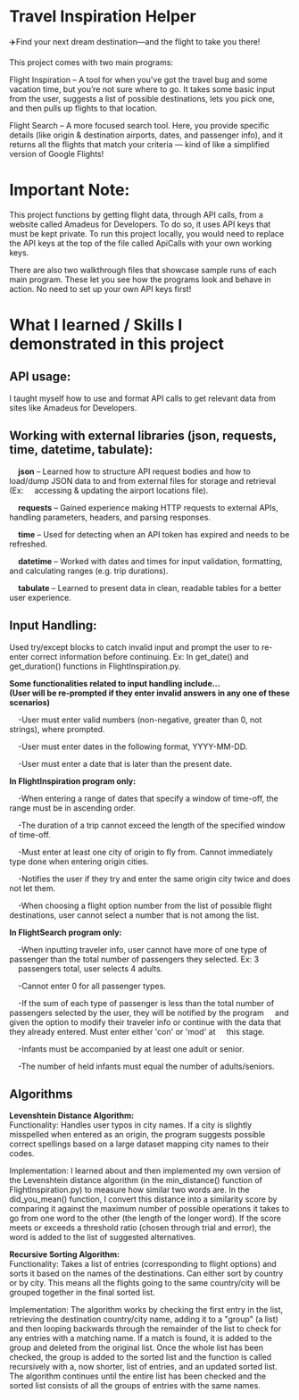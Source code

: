 # Travel Inspiration Helper
✈️Find your next dream destination—and the flight to take you there!

This project comes with two main programs:

Flight Inspiration – A tool for when you've got the travel bug and some vacation time, but you’re not sure where to go. It takes some basic input from the user, suggests a list of possible destinations, lets you pick one, and then pulls up flights to that location.

Flight Search – A more focused search tool. Here, you provide specific details (like origin & destination airports, dates, and passenger info), and it returns all the flights that match your criteria — kind of like a simplified version of Google Flights!

# Important Note:

This project functions by getting flight data, through API calls, from a website called Amadeus for Developers. To do so, it uses API keys that must be kept private. To run this project locally, you would need to replace the API keys at the top of the file called ApiCalls with your own working keys. 

There are also two walkthrough files that showcase sample runs of each main program. These let you see how the programs look and behave in action. No need to set up your own API keys first!

# What I learned / Skills I demonstrated in this project

## API usage: 
I taught myself how to use and format API calls to get relevant data from sites like Amadeus for Developers.

## Working with external libraries (json, requests, time, datetime, tabulate):
&nbsp;&nbsp;&nbsp;&nbsp;**json** – Learned how to structure API request bodies and how to load/dump JSON data to and from external files for storage and retrieval (Ex: &nbsp;&nbsp;&nbsp;&nbsp;accessing & updating the airport locations file).

&nbsp;&nbsp;&nbsp;&nbsp;**requests** – Gained experience making HTTP requests to external APIs, handling parameters, headers, and parsing responses.

&nbsp;&nbsp;&nbsp;&nbsp;**time** – Used for detecting when an API token has expired and needs to be refreshed.

&nbsp;&nbsp;&nbsp;&nbsp;**datetime** – Worked with dates and times for input validation, formatting, and calculating ranges (e.g. trip durations).

&nbsp;&nbsp;&nbsp;&nbsp;**tabulate** – Learned to present data in clean, readable tables for a better user experience.

## Input Handling:
Used try/except blocks to catch invalid input and prompt the user to re-enter correct information before continuing.
Ex: In get_date() and get_duration() functions in FlightInspiration.py.

**Some functionalities related to input handling include...**\
**(User will be re-prompted if they enter invalid answers in any one of these scenarios)**

&nbsp;&nbsp;&nbsp;&nbsp;-User must enter valid numbers (non-negative, greater than 0, not strings), where prompted.

&nbsp;&nbsp;&nbsp;&nbsp;-User must enter dates in the following format, YYYY-MM-DD.

&nbsp;&nbsp;&nbsp;&nbsp;-User must enter a date that is later than the present date.
  
**In FlightInspiration program only:**

&nbsp;&nbsp;&nbsp;&nbsp;-When entering a range of dates that specify a window of time-off, the range must be in ascending order.

&nbsp;&nbsp;&nbsp;&nbsp;-The duration of a trip cannot exceed the length of the specified window of time-off.

&nbsp;&nbsp;&nbsp;&nbsp;-Must enter at least one city of origin to fly from. Cannot immediately type done when entering   origin cities.

&nbsp;&nbsp;&nbsp;&nbsp;-Notifies the user if they try and enter the same origin city twice and does not let them.

&nbsp;&nbsp;&nbsp;&nbsp;-When choosing a flight option number from the list of possible flight destinations, user cannot select a number that is not among the list.

**In FlightSearch program only:**

&nbsp;&nbsp;&nbsp;&nbsp;-When inputting traveler info, user cannot have more of one type of passenger than the total number of passengers they selected. Ex: 3 &nbsp;&nbsp;&nbsp;&nbsp;passengers total, user selects 4 adults.

&nbsp;&nbsp;&nbsp;&nbsp;-Cannot enter 0 for all passenger types.

&nbsp;&nbsp;&nbsp;&nbsp;-If the sum of each type of passenger is less than the total number of passengers selected by the  user, they will be notified by the program &nbsp;&nbsp;&nbsp;&nbsp;and given the option to modify their traveler info or continue with the data that they already entered. Must enter either 'con' or 'mod' at &nbsp;&nbsp;&nbsp;&nbsp;this stage.

&nbsp;&nbsp;&nbsp;&nbsp;-Infants must be accompanied by at least one adult or senior.

&nbsp;&nbsp;&nbsp;&nbsp;-The number of held infants must equal the number of adults/seniors.

## Algorithms
**Levenshtein Distance Algorithm:** \
Functionality: Handles user typos in city names. If a city is slightly misspelled when entered as an origin, the program suggests possible correct spellings based on a large dataset mapping city names to their codes.

Implementation: I learned about and then implemented my own version of the Levenshtein distance algorithm (in the min_distance() function of FlightInspiration.py) to measure how similar two words are. In the did_you_mean() function, I convert this distance into a similarity score by comparing it against the maximum number of possible operations it takes to go from one word to the other (the length of the longer word). If the score meets or exceeds a threshold ratio (chosen through trial and error), the word is added to the list of suggested alternatives.

**Recursive Sorting Algorithm:**\
Functionality: Takes a list of entries (corresponding to flight options) and sorts it based on the names of the destinations. Can either sort by country or by city. This means all the flights going to the same country/city will be grouped together in the final sorted list.

Implementation: The algorithm works by checking the first entry in the list, retrieving the destination country/city name, adding it to a "group" (a list) and then looping backwards through the remainder of the list to check for any entries with a matching name. If a match is found, it is added to the group and deleted from the original list. Once the whole list has been checked, the group is added to the sorted list and the function is called recursively with a, now shorter, list of entries, and an updated sorted list. The algorithm continues until the entire list has been checked and the sorted list consists of all the groups of entries with the same names.
